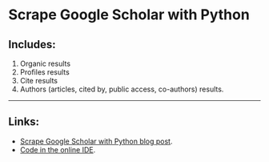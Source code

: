 # Scrape Google Scholar with Python

## Includes: 
1. Organic results 
2. Profiles results 
3. Cite results
4. Authors (articles, cited by, public access, co-authors) results. 

___
## Links:
- [Scrape Google Scholar with Python blog post](https://dev.to/dmitryzub/scrape-google-scholar-with-python-32oh).
- [Code in the online IDE](https://replit.com/@DimitryZub1/Scrape-Google-Scholar-pythonserpapi#main.py).

